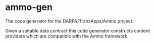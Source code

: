 # ammo-gen
The code generator for the DARPA/TransApps/Ammo project.

Given a suitable data contract this code generator constructs
content providers which are compatible with the Ammo framework.
